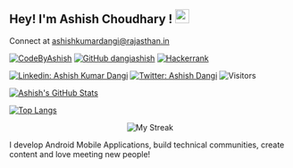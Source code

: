 ## Hey! I'm Ashish Choudhary ! <img src="https://media.giphy.com/media/hvRJCLFzcasrR4ia7z/giphy.gif" width="25px">

Connect at  ashishkumardangi@rajasthan.in

[![CodeByAshish](https://img.shields.io/youtube/channel/subscribers/UCfkmMd-U1dJxsOurxkUp-tw?label=CodeByAshish&style=social)](https://www.youtube.com/codebyashish)
[![GitHub dangiashish](https://img.shields.io/github/followers/dangiashish?label=follow&style=social)](https://github.com/dangiashish)
[![Hackerrank](https://img.shields.io/badge/-Hackerrank-black?style=for-the-badge&logo=Hackerrank)](https://www.hackerrank.com/ashishdangi96?tab=topactivity)
<!-- [![Stack Overflow](https://img.shields.io/badge/-StackOverflow-black?style=for-the-badge&logo=StackOverflow)](https://stackoverflow.com/users/12636730/deepshikha-yadav?tab=topactivity) -->
[![Linkedin: Ashish Kumar Dangi](https://img.shields.io/badge/Ashish%20Kumar%20Dangi-blue?style=flat-square&logo=Linkedin&logoColor=white&link=https://www.linkedin.com/in/ashishkumardangi/)](https://www.linkedin.com/in/ashishkumardangi/)
[![Twitter: Ashish Dangi](https://img.shields.io/twitter/follow/ashishdangi369?style=social)](https://twitter.com/ashishdangi369)
![Visitors](https://visitor-badge.glitch.me/badge?page_id=dangiashish&left_color=gray&right_color=blue)

<!-- [![Medium Badge](https://img.shields.io/badge/-@Khushboo%20Verma-black?style=flat-square&labelColor=000000&logo=Medium&link=https://medium.com/@khushboo-verma)](https://medium.com/@khushboo-verma)
[![Polywork Badge](https://img.shields.io/badge/-khushbooverma-orange?style=flat-square&logo=polywork&logoColor=black&link=http://polywork.com/khushbooverma)](http://polywork.com/khushbooverma) -->

[![Ashish's GitHub Stats](https://github-readme-stats.vercel.app/api?username=dangiashish&hide=issues&count_private=true&show_icons=true&theme=calm)](https://github.com/dangiashish/github-readme-stats)

[![Top Langs](https://github-readme-stats.vercel.app/api/top-langs/?username=dangiashish&layout=compact&theme=calm)](https://github.com/dangiashish/github-readme-stats)

<p align="center"> <img alt="My Streak" src="https://github-readme-streak-stats.herokuapp.com/?user=dangiashish&theme=light" /> </p>
  
I develop Android Mobile Applications, build technical communities, create content and love meeting new people!

<!--
**DangiAshish/DangiAshish** is a ✨ _special_ ✨ repository because its `README.md` (this file) appears on your GitHub profile.

Here are some ideas to get you started:
- 🔭 I’m currently working on
- 🌱 I’m currently learning ...
- 👯 I’m looking to collaborate on ...
- 🤔 I’m looking for help with ...
- 💬 Ask me about ...
- 📫 How to reach me: ...
- 😄 Pronouns: ...
- ⚡ Fun fact: ...
-->

